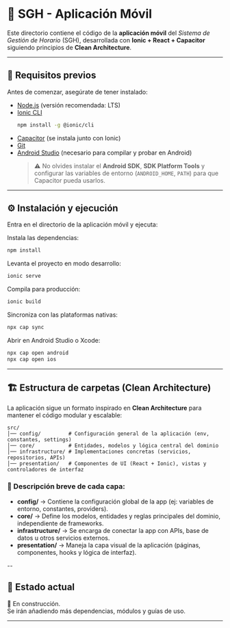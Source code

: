 # 📱 SGH - Aplicación Móvil

Este directorio contiene el código de la **aplicación móvil** del *Sistema de Gestión de Horario* (SGH), desarrollada con **Ionic + React + Capacitor** siguiendo principios de **Clean Architecture**.

---

## 🚀 Requisitos previos

Antes de comenzar, asegúrate de tener instalado:

- [Node.js](https://nodejs.org/) (versión recomendada: LTS)
- [Ionic CLI](https://ionicframework.com/docs/cli)  
  ```bash
  npm install -g @ionic/cli
  ```
- [Capacitor](https://capacitorjs.com/) (se instala junto con Ionic)
- [Git](https://git-scm.com/)
- [Android Studio](https://developer.android.com/studio) (necesario para compilar y probar en Android)  
  > ⚠️ No olvides instalar el **Android SDK**, **SDK Platform Tools** y configurar las variables de entorno (`ANDROID_HOME`, `PATH`) para que Capacitor pueda usarlos.

---

## ⚙️ Instalación y ejecución

Entra en el directorio de la aplicación móvil y ejecuta:

Instala las dependencias:

```bash
npm install
```

Levanta el proyecto en modo desarrollo:

```bash
ionic serve
```

Compila para producción:

```bash
ionic build
```

Sincroniza con las plataformas nativas:

```bash
npx cap sync
```

Abrir en Android Studio o Xcode:

```bash
npx cap open android
npx cap open ios
```

---
## 🏗️ Estructura de carpetas (Clean Architecture)

La aplicación sigue un formato inspirado en **Clean Architecture** para mantener el código modular y escalable:

```
src/
│── config/         # Configuración general de la aplicación (env, constantes, settings)
│── core/           # Entidades, modelos y lógica central del dominio
│── infrastructure/ # Implementaciones concretas (servicios, repositorios, APIs)
│── presentation/   # Componentes de UI (React + Ionic), vistas y controladores de interfaz
```

### 📂 Descripción breve de cada capa:

- **config/** → Contiene la configuración global de la app (ej: variables de entorno, constantes, providers).  
- **core/** → Define los modelos, entidades y reglas principales del dominio, independiente de frameworks.  
- **infrastructure/** → Se encarga de conectar la app con APIs, base de datos u otros servicios externos.  
- **presentation/** → Maneja la capa visual de la aplicación (páginas, componentes, hooks y lógica de interfaz).  

--

## 📌 Estado actual
🔨 En construcción.  
Se irán añadiendo más dependencias, módulos y guías de uso.

---


